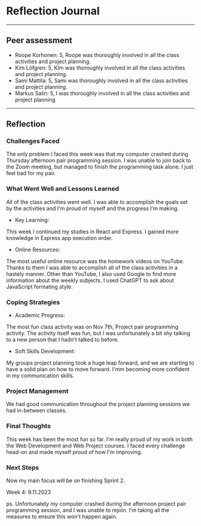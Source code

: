 # Reflection Journal

----

## Peer assessment

- Roope Korhonen:
5,
Roope was thoroughly involved in all the class activities and project planning.
- Kim Löfgren:
5,
Kim was thoroughly involved in all the class activities and project planning.
- Sami Mattila:
5,
Sami was thoroughly involved in all the class activities and project planning.
- Markus Salin:
5,
I was thoroughly involved in all the class activities and project planning.

----

## Reflection

### Challenges Faced

The only problem I faced this week was that my computer crashed during Thursday afternoon pair programming session. I was unable to join back to the Zoom meeting, but managed to finish the programming task alone. I just feel bad for my pair.

### What Went Well and Lessons Learned

All of the class activities went well. I was able to accomplish the goals set by the activities and I'm proud of myself and the progress I'm making.

- Key Learning:

This week I continued my studies in React and Express. I gained more knowledge in Express app execution order.

- Online Resources:

The most useful online resource was the homework videos on YouTube. Thanks to them I was able to accomplish all of the class activities in a hastely manner.
Other than YouTube, I also used Google to find more information about the weekly subjects.
I used ChatGPT to ask about JavaScript formating style.

### Coping Strategies

- Academic Progress:

The most fun class activity was on Nov 7th, Project pair programming activity. The activity itself was fun, but I was unfortunately a bit shy talking to a new person that I hadn't talked to before.

- Soft Skills Development:

My groups project planning took a huge leap forward, and we are starting to have a solid plan on how to move forward. I'mm becoming more confident in my communication skills.

### Project Management

We had good communication throughout the project planning sessions we had in-between classes.

### Final Thoughts

This week has been the most fun so far. I'm really proud of my work in both the Web Development and Web Project courses. I faced every challenge head-on and made myself proud of how I'm improving.

### Next Steps

Now my main focus will be on finishing Sprint 2.

Week 4: 9.11.2023

ps. Unfortunately my computer crashed during the afternoon project pair programming session, and I was unable to rejoin. I'm taking all the measures to ensure this won't happen again.

